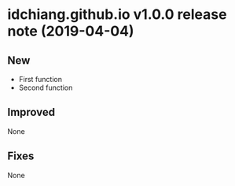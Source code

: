# idchiang.github.io v1.0.0 release note (2019-04-04)

## New
- First function
- Second function

## Improved
None

## Fixes
None
